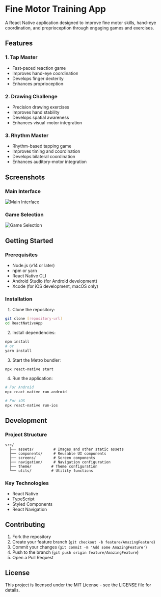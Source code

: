 # Fine Motor Training App

A React Native application designed to improve fine motor skills, hand-eye coordination, and proprioception through engaging games and exercises.

## Features

### 1. Tap Master
- Fast-paced reaction game
- Improves hand-eye coordination
- Develops finger dexterity
- Enhances proprioception

### 2. Drawing Challenge
- Precision drawing exercises
- Improves hand stability
- Develops spatial awareness
- Enhances visual-motor integration

### 3. Rhythm Master
- Rhythm-based tapping game
- Improves timing and coordination
- Develops bilateral coordination
- Enhances auditory-motor integration

## Screenshots

### Main Interface
![Main Interface](../assets/ui.png)

### Game Selection
![Game Selection](../assets/ui2.png)

## Getting Started

### Prerequisites
- Node.js (v14 or later)
- npm or yarn
- React Native CLI
- Android Studio (for Android development)
- Xcode (for iOS development, macOS only)

### Installation

1. Clone the repository:
```bash
git clone [repository-url]
cd ReactNativeApp
```

2. Install dependencies:
```bash
npm install
# or
yarn install
```

3. Start the Metro bundler:
```bash
npx react-native start
```

4. Run the application:
```bash
# For Android
npx react-native run-android

# For iOS
npx react-native run-ios
```

## Development

### Project Structure
```
src/
  ├── assets/         # Images and other static assets
  ├── components/     # Reusable UI components
  ├── screens/        # Screen components
  ├── navigation/     # Navigation configuration
  ├── theme/         # Theme configuration
  └── utils/         # Utility functions
```

### Key Technologies
- React Native
- TypeScript
- Styled Components
- React Navigation

## Contributing
1. Fork the repository
2. Create your feature branch (`git checkout -b feature/AmazingFeature`)
3. Commit your changes (`git commit -m 'Add some AmazingFeature'`)
4. Push to the branch (`git push origin feature/AmazingFeature`)
5. Open a Pull Request

## License
This project is licensed under the MIT License - see the LICENSE file for details.
